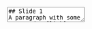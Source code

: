 <section data-markdown>
<textarea data-template>
## Slide 1
A paragraph with some text and a [link](http://hakim.se).
---
## Slide 2
---
## Slide 3
</textarea>
</section>